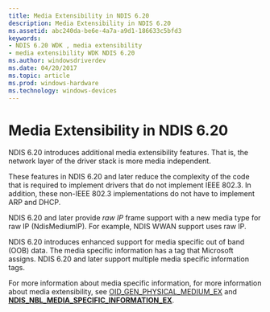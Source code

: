 ```yaml
---
title: Media Extensibility in NDIS 6.20
description: Media Extensibility in NDIS 6.20
ms.assetid: abc240da-be6e-4a7a-a9d1-186633c5bfd3
keywords:
- NDIS 6.20 WDK , media extensibility
- media extensibility WDK NDIS 6.20
ms.author: windowsdriverdev
ms.date: 04/20/2017
ms.topic: article
ms.prod: windows-hardware
ms.technology: windows-devices
---
```


# Media Extensibility in NDIS 6.20





NDIS 6.20 introduces additional media extensibility features. That is, the network layer of the driver stack is more media independent.

These features in NDIS 6.20 and later reduce the complexity of the code that is required to implement drivers that do not implement IEEE 802.3. In addition, these non-IEEE 802.3 implementations do not have to implement ARP and DHCP.

NDIS 6.20 and later provide *raw IP* frame support with a new media type for raw IP (NdisMediumIP). For example, NDIS WWAN support uses raw IP.

NDIS 6.20 introduces enhanced support for media specific out of band (OOB) data. The media specific information has a tag that Microsoft assigns. NDIS 6.20 and later support multiple media specific information tags.

For more information about media specific information, for more information about media extensibility, see [OID\_GEN\_PHYSICAL\_MEDIUM\_EX](https://msdn.microsoft.com/library/windows/hardware/ff569622) and [**NDIS\_NBL\_MEDIA\_SPECIFIC\_INFORMATION\_EX**](https://msdn.microsoft.com/library/windows/hardware/ff566518).

 

 





